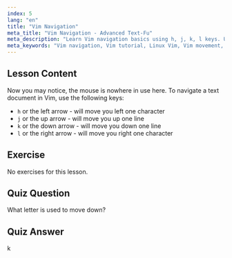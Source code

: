 ```yaml
---
index: 5
lang: "en"
title: "Vim Navigation"
meta_title: "Vim Navigation - Advanced Text-Fu"
meta_description: "Learn Vim navigation basics using h, j, k, l keys. Understand essential Vim movement for beginners and improve your Linux command line skills."
meta_keywords: "Vim navigation, Vim tutorial, Linux Vim, Vim movement, Vim basics, beginner Vim, Linux text editor, Vim guide"
---
```


## Lesson Content

Now you may notice, the mouse is nowhere in use here. To navigate a text document in Vim, use the following keys:

- `h` or the left arrow - will move you left one character
- `j` or the up arrow - will move you up one line
- `k` or the down arrow - will move you down one line
- `l` or the right arrow - will move you right one character

## Exercise

No exercises for this lesson.

## Quiz Question

What letter is used to move down?

## Quiz Answer

k

